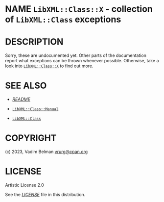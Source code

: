 NAME `LibXML::Class::X` - collection of `LibXML::Class` exceptions
==================================================================

DESCRIPTION
===========

Sorry, these are undocumented yet. Other parts of the documentation report what exceptions can be thrown whenever possible. Otherwise, take a look into [`LibXML::Class::X`](../../../../lib/LibXML/Class/X.rakumod) to find out more.

SEE ALSO
========

  * [*README*](../../../../README.md)

  * [`LibXML::Class::Manual`](Class/Manual.md)

  * [`LibXML::Class`](../Class.md)

COPYRIGHT
=========

(c) 2023, Vadim Belman <vrurg@cpan.org>

LICENSE
=======

Artistic License 2.0

See the [*LICENSE*](../../../../LICENSE) file in this distribution.

